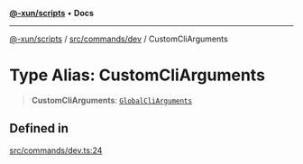 [**@-xun/scripts**](../../../../README.md) • **Docs**

***

[@-xun/scripts](../../../../README.md) / [src/commands/dev](../README.md) / CustomCliArguments

# Type Alias: CustomCliArguments

> **CustomCliArguments**: [`GlobalCliArguments`](../../../configure/type-aliases/GlobalCliArguments.md)

## Defined in

[src/commands/dev.ts:24](https://github.com/Xunnamius/xscripts/blob/154567d6fca3f6cf244137e710b029af872e1d9e/src/commands/dev.ts#L24)

